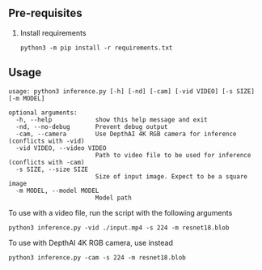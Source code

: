 ## Pre-requisites

1. Install requirements
   ```
   python3 -m pip install -r requirements.txt
   ```

## Usage

```
usage: python3 inference.py [-h] [-nd] [-cam] [-vid VIDEO] [-s SIZE] [-m MODEL]

optional arguments:
  -h, --help            show this help message and exit
  -nd, --no-debug       Prevent debug output
  -cam, --camera        Use DepthAI 4K RGB camera for inference (conflicts with -vid)
  -vid VIDEO, --video VIDEO
                        Path to video file to be used for inference (conflicts with -cam)
  -s SIZE, --size SIZE  
                        Size of input image. Expect to be a square image
  -m MODEL, --model MODEL 
                        Model path
```

To use with a video file, run the script with the following arguments

```
python3 inference.py -vid ./input.mp4 -s 224 -m resnet18.blob
```

To use with DepthAI 4K RGB camera, use instead

```
python3 inference.py -cam -s 224 -m resnet18.blob
``` 